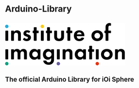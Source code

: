 <!--
@Author: Alcwyn Parker <alcwynparker>
@Date:   2017-06-06T13:52:54+01:00
@Email:  alcwynparker@gmail.com
@Project: iOi Sphere
@Filename: README.md
@Last modified by:   alcwynparker
@Last modified time: 2017-06-06T14:02:55+01:00
-->

# Arduino-Library
![alt text](https://raw.githubusercontent.com/iOiSphere/Arduino-Library/master/ioi-logo-large.png)
---
The official Arduino Library for iOi Sphere
---
